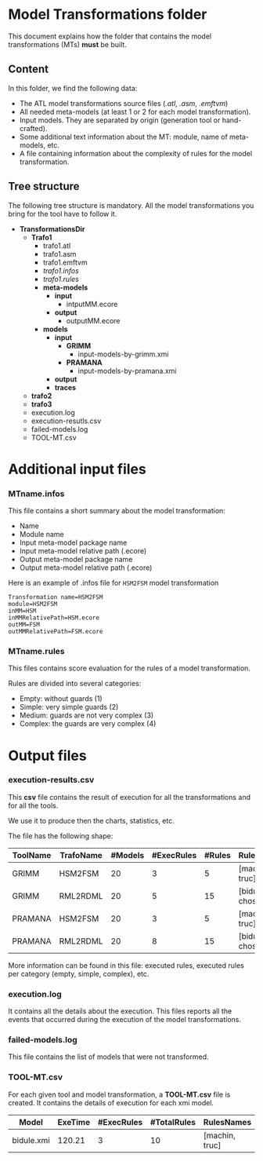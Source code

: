 # Model Transformations folder

This document explains how the folder that contains the model transformations (MTs) **must** be built.

## Content

In this folder, we find the following data:

- The ATL model transformations source files (*.atl*, *.asm*, *.emftvm*)
- All needed meta-models (at least 1 or 2 for each model transformation).
- Input models. They are separated by origin (generation tool or hand-crafted).
- Some additional text information about the MT: module, name of meta-models, etc.
- A file containing information about the complexity of rules for the model transformation.

## Tree structure

The following tree structure is mandatory. All the model transformations you bring for the tool have to follow it.

- **TransformationsDir**
	- **Trafo1**
		- trafo1.atl
		- trafo1.asm
		- trafo1.emftvm
		- *trafo1.infos*
		- *trafo1.rules*
		- **meta-models**
			- **input**
				- intputMM.ecore
			- **output**
				- outputMM.ecore
		- **models**
			- **input**
				- **GRIMM**
					- input-models-by-grimm.xmi
				- **PRAMANA**
					- input-models-by-pramana.xmi	
			- **output**
			- **traces**
	- **trafo2**
	- **trafo3**
	- execution.log					
	- execution-resutls.csv
	- failed-models.log
	- TOOL-MT.csv

# Additional input files

### MTname.infos

This file contains a short summary about the model transformation:

- Name
- Module name
- Input meta-model package name
- Input meta-model relative path (.ecore)
- Output meta-model package name
- Output meta-model relative path (.ecore)

Here is an example of .infos file for  `HSM2FSM` model transformation

```
Transformation name=HSM2FSM
module=HSM2FSM
inMM=HSM
inMMRelativePath=HSM.ecore
outMM=FSM
outMMRelativePath=FSM.ecore
```

### MTname.rules

This files contains score evaluation for the rules of a model transformation.

Rules are divided into several categories:

- Empty: without guards (1)
- Simple: very simple guards (2)
- Medium: guards are not very complex (3) 
- Complex: the guards are very complex (4)


# Output files

### execution-results.csv

This **csv** file contains the result of execution for all the transformations and for all the tools.

We use it to produce then the charts, statistics, etc.

The file has the following shape:


| ToolName | TrafoName | #Models | #ExecRules | #Rules | RulesNames     | coverScore | maxScore | 
|----------|-----------|---------|------------|--------|----------------|------------|----------|
| GRIMM    | HSM2FSM   | 20      | 3          | 5      | [machin, truc] | 5          | 10       |
| GRIMM    | RML2RDML  | 20      | 5          | 15     | [bidul, chose] | 10         | 15       |      
| PRAMANA  | HSM2FSM   | 20      | 3          | 5      | [machin, truc] | 8          | 10       |
| PRAMANA  | RML2RDML  | 20      | 8          | 15     | [bidul, chose] | 11         | 15       |

More information can be found in this file: executed rules, executed rules per category (empty, simple, complex), etc. 

### execution.log

It contains all the details about the execution. This files reports all the events that occurred during the execution of the model transformations.

### failed-models.log

This file contains the list of models that were not transformed.

### TOOL-MT.csv

For each given tool and model transformation, a **TOOL-MT.csv** file is created. It contains the details of execution for each xmi model.

| Model      | ExeTime   | #ExecRules | #TotalRules | RulesNames     |
|------------|-----------|------------|-------------|----------------|
| bidule.xmi | 120.21    | 3          | 10          | [machin, truc] |